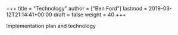 +++
title = "Technology"
author = ["Ben Ford"]
lastmod = 2019-03-12T21:14:41+00:00
draft = false
weight = 40
+++

Implementation plan and technology

<!--more-->
